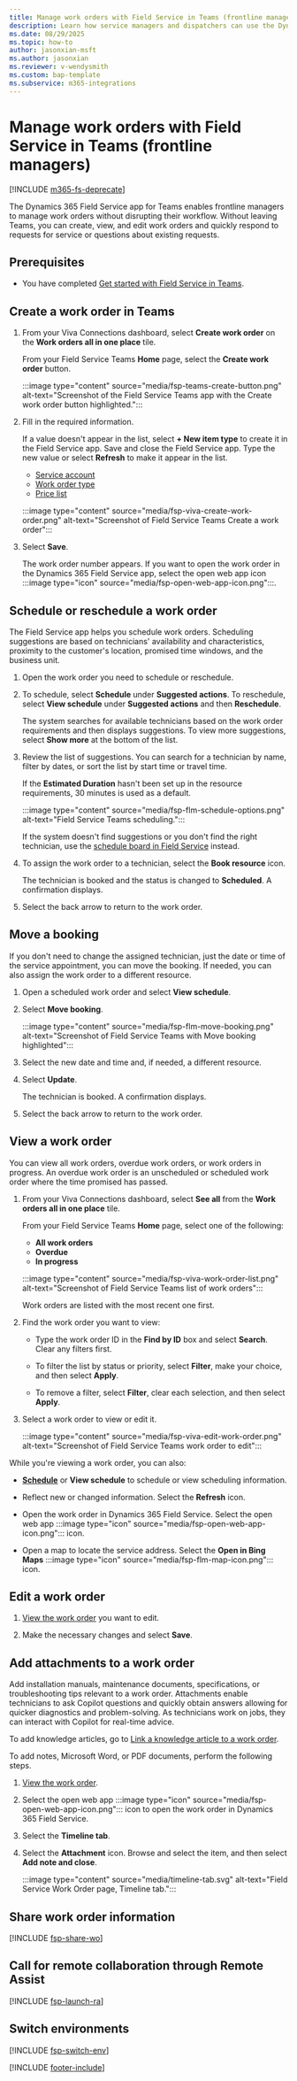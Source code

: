 ```yaml
---
title: Manage work orders with Field Service in Teams (frontline managers)
description: Learn how service managers and dispatchers can use the Dynamics 365 Field Service Teams app to create, view, update, and schedule work orders in Teams.
ms.date: 08/29/2025
ms.topic: how-to
author: jasonxian-msft
ms.author: jasonxian
ms.reviewer: v-wendysmith
ms.custom: bap-template
ms.subservice: m365-integrations
---
```


# Manage work orders with Field Service in Teams (frontline managers)

[!INCLUDE [m365-fs-deprecate](../includes/microsoft365-field-service-deprecation.md)]

The Dynamics 365 Field Service app for Teams enables frontline managers to manage work orders without disrupting their workflow. Without leaving Teams, you can create, view, and edit work orders and quickly respond to requests for service or questions about existing requests.

## Prerequisites

- You have completed [Get started with Field Service in Teams](flw-teams-manager-get-started.md).

## Create a work order in Teams

1. From your Viva Connections dashboard, select **Create work order** on the **Work orders all in one place** tile.

   From your Field Service Teams **Home** page, select the **Create work order** button.

   :::image type="content" source="media/fsp-teams-create-button.png" alt-text="Screenshot of  the Field Service Teams app with the Create work order button highlighted.":::

1. Fill in the required information.

   If a value doesn't appear in the list, select **+ New item type** to create it in the Field Service app. Save and close the Field Service app. Type the new value or select **Refresh** to make it appear in the list.

   - [Service account](accounts.md)
   - [Work order type](create-work-order-types.md)
   - [Price list](create-price-list.md)

   :::image type="content" source="media/fsp-viva-create-work-order.png" alt-text="Screenshot of Field Service Teams Create a work order":::

1. Select **Save**.

   The work order number appears. If you want to open the work order in the Dynamics 365 Field Service app, select the open web app icon :::image type="icon" source="media/fsp-open-web-app-icon.png":::.

## Schedule or reschedule a work order

The Field Service app helps you schedule work orders. Scheduling suggestions are based on technicians' availability and characteristics, proximity to the customer's location, promised time windows, and the business unit.

1. Open the work order you need to schedule or reschedule.

1. To schedule, select **Schedule** under **Suggested actions**. To reschedule, select **View schedule** under **Suggested actions** and then **Reschedule**.

   The system searches for available technicians based on the work order requirements and then displays suggestions. To view more suggestions, select **Show more** at the bottom of the list.

1. Review the list of suggestions. You can search for a technician by name, filter by dates, or sort the list by start time or travel time.

   If the **Estimated Duration** hasn't been set up in the resource requirements, 30 minutes is used as a default.

   :::image type="content" source="media/fsp-flm-schedule-options.png" alt-text="Field Service Teams scheduling.":::

   If the system doesn't find suggestions or you don't find the right technician, use the [schedule board in Field Service](preview-schedule-board.md) instead.

1. To assign the work order to a technician, select the **Book resource** icon.

   The technician is booked and the status is changed to **Scheduled**. A confirmation displays.

1. Select the back arrow to return to the work order.

## Move a booking

If you don't need to change the assigned technician, just the date or time of the service appointment, you can move the booking. If needed, you can also assign the work order to a different resource.

1. Open a scheduled work order and select **View schedule**.

1. Select **Move booking**.

   :::image type="content" source="media/fsp-flm-move-booking.png" alt-text="Screenshot of Field Service Teams with Move booking highlighted":::

1. Select the new date and time and, if needed, a different resource.

1. Select **Update**.

   The technician is booked. A confirmation displays.

1. Select the back arrow to return to the work order.

## View a work order

You can view all work orders, overdue work orders, or work orders in progress. An overdue work order is an unscheduled or scheduled work order where the time promised has passed.

1. From your Viva Connections dashboard, select **See all** from the **Work orders all in one place** tile.

   From your Field Service Teams **Home** page, select one of the following:

   - **All work orders**
   - **Overdue**
   - **In progress**

   :::image type="content" source="media/fsp-viva-work-order-list.png" alt-text="Screenshot of Field Service Teams list of work orders":::

   Work orders are listed with the most recent one first.

1. Find the work order you want to view:

   - Type the work order ID in the **Find by ID** box and select **Search**. Clear any filters first.

   - To filter the list by status or priority, select **Filter**, make your choice, and then select **Apply**.

   - To remove a filter, select **Filter**, clear each selection, and then select **Apply**.

1. Select a work order to view or edit it.  

   :::image type="content" source="media/fsp-viva-edit-work-order.png" alt-text="Screenshot of Field Service Teams work order to edit":::

While you're viewing a work order, you can also:

- [**Schedule**](#schedule-or-reschedule-a-work-order) or **View schedule** to schedule or view scheduling information.

- Reflect new or changed information. Select the **Refresh** icon.

- Open the work order in Dynamics 365 Field Service. Select the open web app :::image type="icon" source="media/fsp-open-web-app-icon.png"::: icon.

- Open a map to locate the service address. Select the **Open in Bing Maps** :::image type="icon" source="media/fsp-flm-map-icon.png"::: icon.

## Edit a work order

1. [View the work order](#view-a-work-order) you want to edit.

1. Make the necessary changes and select **Save**.

## Add attachments to a work order

Add installation manuals, maintenance documents, specifications, or troubleshooting tips relevant to a work order. Attachments enable technicians to ask Copilot questions and quickly obtain answers allowing for quicker diagnostics and problem-solving. As technicians work on jobs, they can interact with Copilot for real-time advice.

To add knowledge articles, go to [Link a knowledge article to a work order](field-service-km-link.md#link-a-knowledge-article-to-a-work-order).

To add notes, Microsoft Word, or PDF documents, perform the following steps.

1. [View the work order](#view-a-work-order).

1. Select the open web app :::image type="icon" source="media/fsp-open-web-app-icon.png"::: icon to open the work order in Dynamics 365 Field Service.

1. Select the **Timeline tab**.

1. Select the **Attachment** icon. Browse and select the item, and then select **Add note and close**.

   :::image type="content" source="media/timeline-tab.svg" alt-text="Field Service Work Order page, Timeline tab.":::

## Share work order information

[!INCLUDE [fsp-share-wo](../includes/fsp-share-wo.md)]

## Call for remote collaboration through Remote Assist

[!INCLUDE [fsp-launch-ra](../includes/fsp-launch-ra.md)]

## Switch environments

[!INCLUDE [fsp-switch-env](../includes/fsp-switch-env.md)]


[!INCLUDE [footer-include](../includes/footer-banner.md)]